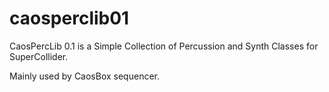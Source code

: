 caosperclib01
=============

CaosPercLib 0.1 is a Simple Collection of Percussion and Synth Classes for SuperCollider.

Mainly used by CaosBox sequencer.
